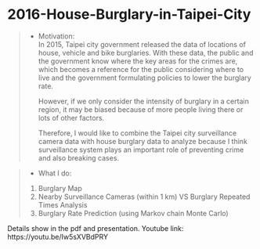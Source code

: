 # 2016-House-Burglary-in-Taipei-City

>* Motivation: <br />
In 2015, Taipei city government released the data of locations of house, vehicle and bike burglaries. With these data, the public and the government know where the key areas for the crimes are, which becomes a reference for the public considering where to live and the government formulating policies to lower the burglary rate. <p>
However, if we only consider the intensity of burglary in a certain region, it may be biased because of more people living there or lots of other factors.<p>
Therefore, I would like to combine the Taipei city surveillance camera data with house burglary data to analyze because I think surveillance system plays an important role of preventing crime and also breaking cases. 


>* What I do: <br />
>1. Burglary Map <br />
>2. Nearby Surveillance Cameras (within 1 km) VS Burglary Repeated Times Analysis <br />
>3. Burglary Rate Prediction (using Markov chain Monte Carlo)

<p>
Details show in the pdf and presentation. <bl />
Youtube link: https://youtu.be/Iw5sXVBdPRY
